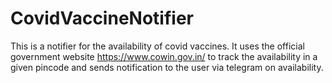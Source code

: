 # CovidVaccineNotifier
This is a notifier for the availability of covid vaccines. It uses the official government website https://www.cowin.gov.in/ to track the availability in a given pincode and sends notification to the user via telegram on availability.
